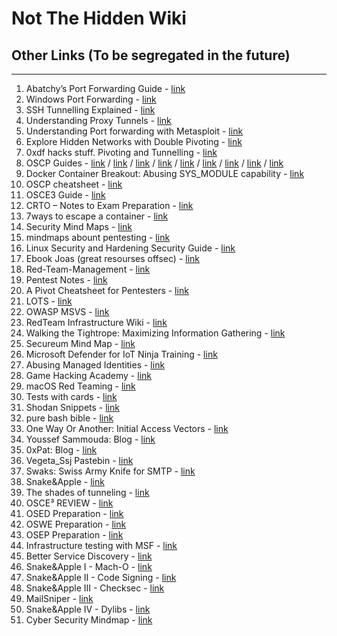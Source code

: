 # Not The Hidden Wiki

## Other Links (To be segregated in the future)
-----

1. Abatchy’s Port Forwarding Guide - [link](https://www.abatchy.com/2017/01/port-forwarding-practical-hands-on-guide)
2. Windows Port Forwarding - [link](http://woshub.com/port-forwarding-in-windows/)
3. SSH Tunnelling Explained - [link](https://chamibuddhika.wordpress.com/2012/03/21/ssh-tunnelling-explained/)
4. Understanding Proxy Tunnels - [link](https://www.offensive-security.com/metasploit-unleashed/proxytunnels/)
5. Understanding Port forwarding with Metasploit - [link](https://www.offensive-security.com/metasploit-unleashed/portfwd/)
6. Explore Hidden Networks with Double Pivoting - [link](https://pentest.blog/explore-hidden-networks-with-double-pivoting/)
7. 0xdf hacks stuff. Pivoting and Tunnelling - [link](https://0xdf.gitlab.io/2019/01/28/pwk-notes-tunneling-update1.html)
8. OSCP Guides - [link](https://scund00r.com/all/oscp/2018/02/25/passing-oscp.html) / [link](https://411hall.github.io/OSCP-Preparation) / [link](https://www.gitbook.com/book/sushant747/total-oscp-guide) / [link](http://0xc0ffee.io/blog/OSCP-Goldmine) / [link](https://h4ck.co/oscp-journey-exam-lab-prep-tips/) / [link](https://tulpa-security.com/2016/09/11/review-oscp-and-pwk/) / [link](http://niiconsulting.com/checkmate/2017/06/a-detail-guide-on-oscp-preparation-from-newbie-to-oscp/) / [link](https://ranakhalil101.medium.com/my-oscp-journey-a-review-fa779b4339d9) / [link](https://johnjhacking.com/blog/the-oscp-preperation-guide-2020/)
9. Docker Container Breakout: Abusing SYS_MODULE capability - [link](https://blog.pentesteracademy.com/abusing-sys-module-capability-to-perform-docker-container-breakout-cf5c29956edd)
10. OSCP cheatsheet - [link](https://hackersinterview.com/oscp/oscp-cheatsheet-powerview-commands/)
11. OSCE3 Guide - [link](https://github.com/CyberSecurityUP/OSCE3-Complete-Guide)
12. CRTO – Notes to Exam Preparation - [link](https://drive.google.com/file/d/1yr52-tXrApS4Ou5tWHkZxrBe0g3HOfxc/view)
13. 7ways to escape a container - [link](https://www.panoptica.app/research/7-ways-to-escape-a-container)
14. Security Mind Maps - [link](https://github.com/imran-parray/Mind-Maps)
15. mindmaps abount pentesting - [link](https://github.com/eMVee-NL/MindMap)
16. Linux Security and Hardening Security Guide - [link](https://github.com/In4n1s357/Linux-Security-and-Hardening-Security-Guide)
17. Ebook Joas (great resourses offsec) - [link](https://drive.google.com/drive/u/0/folders/12Mvq6kE2HJDwN2CZhEGWizyWt87YunkU)
18. Red-Team-Management - [link](https://github.com/CyberSecurityUP/Red-Team-Management)
19. Pentest Notes - [link](https://github.com/SofianeHamlaoui/Pentest-Notes/tree/master)
20. A Pivot Cheatsheet for Pentesters - [link](https://nullsweep.com/pivot-cheatsheet-for-pentesters/)
21. LOTS - [link](https://lots-project.com/)
22. OWASP MSVS - [link](https://github.com/OWASP/owasp-masvs)
23. RedTeam Infrastructure Wiki - [link](https://github.com/bluscreenofjeff/Red-Team-Infrastructure-Wiki)
24. Walking the Tightrope: Maximizing Information Gathering - [link](https://www.trustedsec.com/blog/walking-the-tightrope-maximizing-information-gathering-while-avoiding-detection-for-red-teams/)
25. Secureum Mind Map - [link](https://github.com/x676f64/secureum-mind_map)
26. Microsoft Defender for IoT Ninja Training - [link](https://techcommunity.microsoft.com/t5/microsoft-defender-for-iot-blog/microsoft-defender-for-iot-ninja-training/ba-p/2428899)
27. Abusing Managed Identities - [link](https://hackingthe.cloud/azure/abusing-managed-identities/)
28. Game Hacking Academy - [link](https://gamehacking.academy)
29. macOS Red Teaming - [link](https://wojciechregula.blog/tags/macos-red-teaming/)
30. Tests with cards - [link](https://docs.adyen.com/development-resources/testing/test-card-numbers/)
31. Shodan Snippets - [link](https://snippets.shodan.io/tag/shodan)
32. pure bash bible - [link](https://github.com/dylanaraps/pure-bash-bible)
33. One Way Or Another: Initial Access Vectors - [link](https://blog.bushidotoken.net/2022/03/one-way-or-another-initial-access.html?m=1)
34. Youssef Sammouda: Blog - [link](https://ysamm.com/)
35. 0xPat: Blog - [link](https://0xpat.github.io/)
36. Vegeta_Ssj Pastebin - [link](https://pastebin.com/u/Vegeta_Ssj)
37. Swaks: Swiss Army Knife for SMTP - [link](https://www.jetmore.org/john/code/swaks/)
38. Snake&Apple - [link](https://karol-mazurek95.medium.com/snake-apple-ff87a399ecc4)
39. The shades of tunneling - [link](https://karol-mazurek95.medium.com/the-shades-of-tunneling-a8b6ce1d7fed?sk=v2%2F61801db5-1d48-4d31-8846-71c52b579f35)
40. OSCE³ REVIEW - [link](https://karol-mazurek95.medium.com/osce%C2%B3-review-15a2463669cc)
41. OSED Preparation - [link](https://karol-mazurek95.medium.com/osed-preparation-f6196ab8fc2b?sk=v2%2F6848bdf3-4e4a-4813-b9bb-2836e94aff41)
42. OSWE Preparation - [link](https://karol-mazurek95.medium.com/oswe-preparation-5d2d5f0e2cba?sk=v2%2F4facf7ad-ca29-4a1f-9079-e35c647f7d01)
43. OSEP Preparation - [link](https://karol-mazurek95.medium.com/osep-preparation-e4cad53b65f3?sk=v2%2F6852db53-15e7-4845-b30e-b6f1b4cfbcb8)
44. Infrastructure testing with MSF - [link](https://karol-mazurek95.medium.com/solid-metasploit-b1e043470b8c?sk=v2%2Ff27cfd38-5735-4371-a12b-7cd1d6d16a3d)
45. Better Service Discovery - [link](https://karol-mazurek95.medium.com/better-service-discovery-de48dcbf2c9c?sk=v2%2F98472fae-4597-4851-afab-be415b9ceb8a)
46. Snake&Apple I - Mach-O - [link](https://karol-mazurek95.medium.com/snake-apple-i-mach-o-a8eda4b87263?sk=v2%2Ffc1cbfa4-e2d4-4387-9a82-b27191978b5b)
47. Snake&Apple II - Code Signing - [link](https://karol-mazurek95.medium.com/snake-apple-ii-code-signing-f0a9967b7f02?sk=v2%2Fbbc87007-89ca-4135-91d6-668b5d2fe9ae)
48. Snake&Apple III - Checksec - [link](https://karol-mazurek95.medium.com/snake-apple-iii-checksec-ed64a4b766c1?sk=v2%2Fb4b8d637-e906-4b6b-8088-ca1f893cd787)
49. MailSniper - [link](https://github.com/dafthack/MailSniper/tree/master)
50. Snake&Apple IV - Dylibs - [link](https://karol-mazurek.medium.com/snake-apple-iv-dylibs-2c955439b94e?sk=v2%2Fdef72b7a-121a-47a1-af89-7bf53aed1ea2)
51. Cyber Security Mindmap - [link](https://github.com/Ignitetechnologies/Mindmap/tree/main)